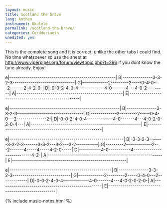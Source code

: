 ```yaml
---
layout: music
title: Scotland the brave
lang: Anthem
instrument: Ukulele
permalink: /scotland-the-brave/
categories: Cerddoriaeth
unedited: yes
---
```



This is the complete song and it is correct, unlike the other tabs I could find. No
time whatsoever so use the sheet at http://www.viperpiper.org/forum/viewtopic.php?t=296
if you dont know the tune already.  Enjoy!

e|-----------------------------------------------------|
B|---------------3-3-2-3-------------------------------|
G|-------------2---------2-----0-4-0---2-------2-4-2-0-|
D|-0-0-2-4-0-4-------------4-0-------4---4-0-2---------|
A|-----------------------------------------------------|
E|-----------------------------------------------------|


e|-------------------------------------------------------|
B|---------------3-3-2-3---------------------------------|
G|-------------2---------2-----0-4-0---2---------------2-|
D|-0-0-2-4-0-4-------------4-0-------4---4-0-2-0-2-0-4---|
A|-------------------------------------------------------|
E|-------------------------------------------------------|

e|---------------------------------------------------------|
B|-3-3-2-3-------3-3-2-3-------3-3-2---3-2---3-2-----------|
G|---------2-------------2---2-------4-----4-----4-2-0-----|
D|-----------4-0-----------4---------------------------4-2-|
A|---------------------------------------------------------|
E|---------------------------------------------------------|

e|---------------------------------------------------|
B|---------------3-3-2-3-----------------------------|
G|-------------2---------2-----0-4-0---2-------------|
D|-0-0-2-4-0-4-------------4-0-------4---4-0-2-0-2-0-|
A|---------------------------------------------------|
E|---------------------------------------------------|


{% include music-notes.html %}
